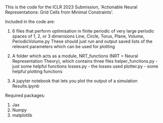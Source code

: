 This is the code for the ICLR 2023 Submission, 'Actionable Neural Representations: Grid Cells from Minimal Constraints'.

Included in the code are:

1. 6 files that perform optimisation in finite periodic of very large periodic spaces of 1, 2, or 3 dimensions
Line, Circle, Torus, Plane, Volume, PeriodicVolume.py
These should just run and output saved lists of the relevant parameters which can be used for plotting

2. A folder which acts as a module, NRT_functions (NRT = Neural Representation Theory), which contains three files
helper_functions.py - just some helpful functions
losses.py - the losses used
plotter.py - some helpful plotting functions

3. A jupyter notebook that lets you plot the output of a simulation
Results.ipynb


Required packages:
1. Jax
2. Numpy
3. matplotlib

